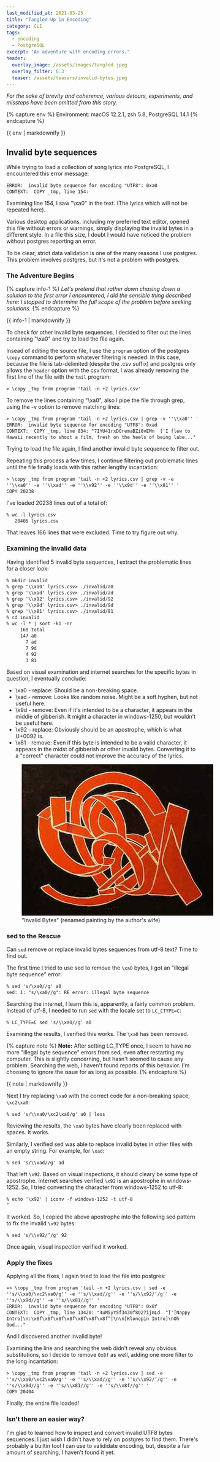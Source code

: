 ```yaml
---
last_modified_at: 2021-03-25
title: "Tangled Up in Encoding"
category: CLI
tags:
  - encoding
  - PostgreSQL
excerpt: "An adventure with encoding errors."
header:
  overlay_image: /assets/images/tangled.jpeg
  overlay_filter: 0.3
  teaser: /assets/teasers/invalid-bytes.jpeg
---
```


*For the sake of brevity and coherence, various detours, experiments, and missteps have been omitted from this story.*

{% capture env %}
Environment: macOS 12.2.1, zsh 5.8, PostgreSQL 14.1
{% endcapture %}<div class="notice">{{ env | markdownify }}</div>

## Invalid byte sequences

While trying to load a collection of song lyrics into PostgreSQL, I encountered this error message:

```
ERROR:  invalid byte sequence for encoding "UTF8": 0xa0
CONTEXT:  COPY _tmp, line 154:
```

Examining line 154, I saw "\xa0" in the text. (The lyrics which will not be repeated here).

Various desktop applications, including my preferred text editor, opened this file without errors or warnings, simply displaying the invalid bytes in a different style. In a file this size, I doubt I would have noticed the problem without postgres reporting an error.

To be clear, strict data validation is one of the many reasons I use postgres. This problem involves postgres, but it's not a problem with postgres.


### The Adventure Begins

{% capture info-1 %}
*Let's pretend that rather down chasing down a solution to the first error I encountered, I did the sensible thing described here: I stopped to determine the full scope of the problem before seeking solutions.*
{% endcapture %}<div class="notice">{{ info-1 | markdownify }}</div>


To check for other invalid byte sequences, I decided to filter out the lines containing "\xa0" and try to load the file again.

Insead of editing the source file, I use the `program` option of the postgres `\copy` command to perform whatever filtering is needed. In this case, because the file is tab-delimited (despite the .csv suffix) and postgres only allows the `header` option with the csv format, I was already removing the first line of the file with the `tail` program:

```
> \copy _tmp from program 'tail -n +2 lyrics.csv'
```

To remove the lines containing "\xa0", also I pipe the file through grep, using the -v option to remove matching lines:

```
> \copy _tmp from program 'tail -n +2 lyrics.csv | grep -v ''\\xa0'' '
ERROR:  invalid byte sequence for encoding "UTF8": 0xad
CONTEXT:  COPY _tmp, line 834: "7IYU41rxDOremaBZi0vEMn  ['I flew to Hawaii recently to shoot a film, fresh on the heels of being labe..."
```

Trying to load the file again, I find another invalid byte sequence to filter out.

Repeating this process a few times, I continue filtering out problematic lines until the file finally loads with this rather lengthy incantation:

```
> \copy _tmp from program 'tail -n +2 lyrics.csv | grep -v -e ''\\xa0'' -e ''\\xad'' -e ''\\x92'' -e ''\\x9d'' -e ''\\x81'' '
COPY 20238
```

I've loaded 20238 lines out of a total of:

```
% wc -l lyrics.csv
   20405 lyrics.csv
```

That leaves 166 lines that were excluded. Time to try figure out why.

### Examining the invalid data

Having identified 5 invalid byte sequences, I extract the problematic lines for a closer look:

```
% mkdir invalid
% grep '\\xa0' lyrics.csv> ./invalid/a0
% grep '\\xad' lyrics.csv> ./invalid/ad
% grep '\\x92' lyrics.csv> ./invalid/92
% grep '\\x9d' lyrics.csv> ./invalid/9d
% grep '\\x81' lyrics.csv> ./invalid/81
% cd invalid
% wc -l * | sort -k1 -nr
     168 total
     147 a0
       7 ad
       7 9d
       4 92
       3 81
```

Based on visual examination and internet searches for the specific bytes in question, I eventually conclude:

* \xa0 - replace: Should be a non-breaking space.
* \xad - remove: Looks like random noise. Might be a soft hyphen, but not useful here.
* \x9d - remove: Even if it's intended to be a character, it appears in the middle of gibberish. It might a character in windows-1250, but wouldn't be useful here.
* \x92 - replace: Obviously should be an apostrophe, which is what U+0092 is.
* \x81 - remove: Even if this byte is intended to be a valid character, it appears in the midst of gibberish or other invalid bytes. Converting it to a "correct" character could not improve the accuracy of the lyrics.

<figure style="width: 600px" class="align-center">
  <a href="/assets/images/tangled.jpeg" title="Invalid Bytes" alt="painting of several calligraphic numbers and characters twisted into one">
  <img src="/assets/images/tangled.jpeg" alt="painting"></a>
  <figcaption>"Invalid Bytes" (renamed painting by the author's wife)</figcaption>
</figure>

### sed to the Rescue

Can `sed` remove or replace invalid bytes sequences from utf-8 text? Time to find out.

The first time I tried to use sed to remove the `\xa0` bytes, I got an "illegal byte sequence" error:

```
% sed 's/\xa0//g' a0
sed: 1: "s/\xa0//g": RE error: illegal byte sequence
```

Searching the internet, I learn this is, apparently, a fairly common problem. Instead of utf-8, I needed to run `sed` with the locale set to `LC_CTYPE=C`:

```
% LC_TYPE=C sed 's/\\xa0//g' a0
```

Examining the results, I verified this works. The `\xa0` has been removed.

{% capture note %}
**Note:** After setting LC_TYPE once, I seem to have no more "illegal byte sequence" errors from sed, even after restarting my computer. This is slightly concerning, but hasn't seemed to cause any problem. Searching the web, I haven't found reports of this behavior. I'm choosing to ignore the issue for as long as possible.
{% endcapture %}<div class="notice--primary">{{ note | markdownify }}</div>

Next I try replacing `\xa0` with the correct code for a non-breaking space, `\xc2\xa0`:

```
% sed 's/\\xa0/\xc2\xa0/g' a0 | less
```

Reviewing the results, the `\xa0` bytes have clearly been replaced with spaces. It works.

Similarly, I verified sed was able to replace invalid bytes in other files with an empty string. For example, for `\xad`:

```
% sed 's/\\xad//g' ad
```

That left `\x92`. Based on visual inspections, it should cleary be some type of apostrophe. Internet searches verified `\x92` is an apostrophe in windows-1252. So, I tried converting the character from windows-1252 to utf-8:

```
% echo '\x92' | iconv -f windows-1252 -t utf-8
’
```

It worked. So, I copied the above apostrophe into the following sed pattern to fix the invalid `\x92` bytes:

```
% sed 's/\\x92/’/g' 92
```

Once again, visual inspection verified it worked.

### Apply the fixes

Applying all the fixes, I again tried to load the file into postgres:

```
=> \copy _tmp from program 'tail -n +2 lyrics.csv | sed -e ''s/\\xa0/\xc2\xa0/g'' -e ''s/\\xad//g'' -e ''s/\\x92/’/g'' -e ''s/\\x9d//g'' -e ''s/\\x81//g'' '
ERROR:  invalid byte sequence for encoding "UTF8": 0x8f
CONTEXT:  COPY _tmp, line 13420: "4uM5yY5f3430f8Q27ijmLd  "['[Nappy Intro]\n:\x8f\x8f\x8f\x8f\x8f\x8f\x8f^|\n\n[Klonopin Intro]\nOh God..."
```

And I discovered another invalid byte!

Examining the line and searching the web didn't reveal any obvious substitutions, so I decide to remove `0x8f` as well, adding one more filter to the long incantation:

```
> \copy _tmp from program 'tail -n +2 lyrics.csv | sed -e ''s/\\xa0/\xc2\xa0/g'' -e ''s/\\xad//g'' -e ''s/\\x92/’/g'' -e ''s/\\x9d//g'' -e ''s/\\x81//g'' -e ''s/\\x8f//g'' '
COPY 20404
```

Finally, the entire file loaded!


### Isn't there an easier way?

I'm glad to learned how to inspect and convert invalid UTF8 bytes sequences. I just wish I didn't have to rely on postgres to find them. There's probably a builtin tool I can use to valididate encoding, but, despite a fair amount of searching, I haven't found it yet.
